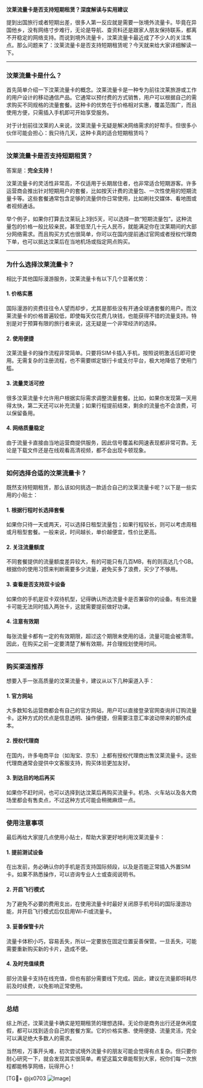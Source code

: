 **汶莱流量卡是否支持短期租赁？深度解读与实用建议**

提到出国旅行或者短期出差，很多人第一反应就是需要一张境外流量卡。毕竟在异国他乡，没有网络寸步难行，无论是导航、查资料还是跟家人朋友保持联系，都离不开稳定的网络支持。而说到境外流量卡，汶莱流量卡最近成了不少人的关注焦点。那么问题来了：汶莱流量卡是否支持短期租赁呢？今天就来给大家详细解读一下。

---

### **汶莱流量卡是什么？**
首先简单介绍一下汶莱流量卡的概念。汶莱流量卡是一种专为前往汶莱旅游或工作的用户设计的移动通信产品。它通常以预付费的方式销售，用户可以根据自己的需求购买不同规格的流量套餐。这种卡的优势在于价格相对实惠，覆盖范围广，而且使用方便，只需插入手机即可开始享受服务。

对于计划前往汶莱的人来说，汶莱流量卡无疑是解决网络需求的好帮手。但很多小伙伴可能会担心：我只待几天，这种卡真的适合短期租赁吗？

---

### **汶莱流量卡是否支持短期租赁？**
答案是：**完全支持！**

汶莱流量卡的灵活性非常高，不仅适用于长期居住者，也非常适合短期游客。许多运营商会推出针对短期用户的套餐，比如按天计费的流量包、一次性使用的短期流量卡等。这些套餐通常包含足够的流量供你日常使用，比如刷社交媒体、看地图或者视频通话。

举个例子，如果你打算去汶莱玩上3到5天，可以选择一款“短期流量包”。这种流量包的价格一般比较亲民，甚至低至几十元人民币，就能满足你在汶莱期间的大部分网络需求。而且购买方式也很简单，你可以在国内提前通过官网或者授权代理商下单，也可以抵达汶莱后在当地机场或指定网点购买。

---

### **为什么选择汶莱流量卡？**
相比于其他国际漫游服务，汶莱流量卡有以下几个显著优势：

#### **1. 价格实惠**
国际漫游的资费往往令人望而却步，尤其是那些没有开通全球通套餐的用户。而汶莱流量卡的价格普遍较低，即使每天仅花费几块钱，也能获得不错的流量支持。特别是对于预算有限的旅行者来说，这无疑是一个非常经济的选择。

#### **2. 使用便捷**
汶莱流量卡的操作流程非常简单。只要将SIM卡插入手机，按照说明激活后即可使用。无需复杂的注册流程，也不需要绑定银行卡或支付平台，极大地降低了使用门槛。

#### **3. 流量灵活可控**
很多汶莱流量卡允许用户根据实际需求调整流量套餐。比如，如果你发现第一天用得太快，第二天还可以补充流量；如果行程提前结束，剩余的流量也不会浪费，可以保留备用。

#### **4. 网络质量稳定**
由于流量卡直接由当地运营商提供服务，因此信号覆盖和网速表现都非常可靠。无论是下载文件还是在线观看高清视频，都不会出现卡顿现象。

---

### **如何选择合适的汶莱流量卡？**
既然支持短期租赁，那么该如何挑选一款适合自己的汶莱流量卡呢？以下是一些实用的小贴士：

#### **1. 根据行程时长选择套餐**
如果你只待一天或两天，可以选择日租型流量包；如果行程较长，则可以考虑周租或月租型套餐。一般来说，时间越长，单价越便宜，性价比更高。

#### **2. 关注流量额度**
不同套餐提供的流量额度差异较大，有的可能只有几百MB，有的则高达几个GB。根据你的使用习惯来判断需要多少流量，避免买多了浪费，买少了不够用。

#### **3. 查看是否支持双卡设备**
如果你的手机是双卡双待机型，记得确认所选流量卡是否兼容你的设备。有些流量卡可能无法同时插入两张卡，这就需要提前做好功课。

#### **4. 注意有效期**
每张流量卡都有一定的有效期限，超过这个期限未使用的话，流量可能会被清零。因此，在购买之前一定要清楚了解有效期，并合理规划使用时间。

---

### **购买渠道推荐**
想要入手一张高质量的汶莱流量卡，建议从以下几种渠道入手：

#### **1. 官方网站**
大多数知名运营商都会有自己的官方网站，用户可以直接登录官网查询并订购流量卡。这种方式的优点是信息透明、操作便捷，但需要注意汇率波动带来的额外成本。

#### **2. 授权代理商**
在国内，许多电商平台（如淘宝、京东）上都有授权代理商出售汶莱流量卡。这些代理商通常会提供中文客服支持，购买体验更加友好。

#### **3. 到达目的地后再买**
如果你不赶时间，也可以选择到达汶莱后再购买流量卡。机场、火车站以及各大商场里都会有售卖点，不过这种方式可能会稍微麻烦一点。

---

### **使用注意事项**
最后再给大家提几点使用小贴士，帮助大家更好地利用汶莱流量卡：

#### **1. 提前测试设备**
在出发前，务必确认你的手机是否支持国际频段，以及是否能正常插入外置SIM卡。如果不熟悉操作，可以咨询专业人士或查阅说明书。

#### **2. 开启飞行模式**
为了避免不必要的费用支出，在使用流量卡时最好关闭原手机号码的国际漫游功能，并开启飞行模式后仅启用Wi-Fi或流量卡。

#### **3. 妥善保管卡片**
流量卡体积小巧，容易丢失，所以一定要放在固定位置妥善保管。一旦丢失，可能需要重新购买新的卡片，造成不便。

#### **4. 及时充值续费**
部分流量卡支持在线充值，但也有部分需要线下完成。因此，建议在流量即将耗尽前及时续费，以免影响正常使用。

---

### **总结**
综上所述，汶莱流量卡确实是短期租赁的理想选择。无论你是商务出行还是休闲度假，都可以找到适合自己的套餐方案。它的价格实惠、使用便捷、流量灵活，完全可以满足绝大多数人的需求。

当然啦，万事开头难，初次尝试境外流量卡的朋友可能会觉得有点复杂。但只要你耐心研究一下，就会发现其实很简单。希望这篇文章能帮到大家，祝你们每一次旅程都能畅享网络，玩得开心！

[TG💪+ @jx0703 ![Image](https://github.com/user-attachments/assets/dbca1d08-cadb-493c-b0ec-ad6f7a83f270)]